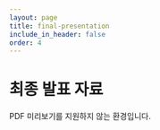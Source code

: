 ```yaml
---
layout: page
title: final-presentation
include_in_header: false
order: 4
---
```


<h1> 최종 발표 자료 </h1>

<object data="{{ site.final_ppt | relative_url }}" type="application/pdf" alt="final ppt" width="100%" height="600" >
  <p>PDF 미리보기를 지원하지 않는 환경입니다.</p>
</object>
